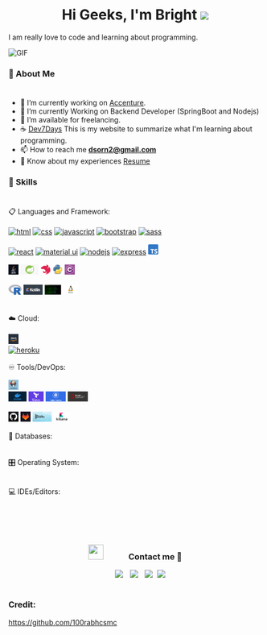 <h1 align="center">Hi Geeks, I'm Bright <img src="https://media.giphy.com/media/hvRJCLFzcasrR4ia7z/giphy.gif" width="35"></h1>

I am really love to code and learning about programming.

<a target="_blank" align="center">
  <img  top="500" height="300" width="400" alt="GIF" src="https://media.tenor.com/ojvGzDGhAtAAAAAd/enjoying-music-music.gif">
</a>

### :boy: About Me
#

- :office: I’m currently working on [Accenture](https://www.accenture.com/th-en/about/company/thailand).
- 🌱 I’m currently Working on Backend Developer (SpringBoot and Nodejs)
- 🤝 I’m available for freelancing.
- :coffee: [Dev7Days](https://dev7days.gitbook.io/dev7days/) This is my website to summarize what I'm learning about
  programming.
- 📫 How to reach me **dsorn2@gmail.com**
- 📄 Know about my experiences <a href="https://github.com/brightkut/brightkut/blob/main/resumev8.pdf" target="blank">
  Resume</a>

### :open_book: Skills 
#
<div/>
📋 Languages and Framework:
<br/>
<br/>
<!-- html -->
<a margin="60" href="https://developer.mozilla.org/en-US/docs/Web/HTML" target="_blank"><img margin="60px" height="20" src="https://github.com/abdoachhoubi/abdoachhoubi/blob/main/svgs/html.svg" alt="html"></a>
<!-- css -->
<a margin="60" href="https://developer.mozilla.org/en-US/docs/Web/CSS" target="_blank"><img margin="60px" height="20" src="https://github.com/abdoachhoubi/abdoachhoubi/blob/main/svgs/css.svg" alt="css"></a>
<!-- js -->
<a margin="60" href="https://developer.mozilla.org/en-US/docs/Web/JavaScript" target="_blank"><img margin="60px" height="20" src="https://github.com/abdoachhoubi/abdoachhoubi/blob/main/svgs/javascript.svg" alt="javascript"></a>
<!-- bootstrap -->
<a margin="60" href="https://getbootstrap.com" target="_blank"><img margin="60px" height="20" src="https://github.com/abdoachhoubi/abdoachhoubi/blob/main/svgs/bootstrap.svg" alt="bootstrap"></a>
<!-- saas -->
<a margin="60" href="https://sass-lang.com" target="_blank"><img margin="60px" height="20" src="https://github.com/abdoachhoubi/abdoachhoubi/blob/main/svgs/sass.svg" alt="sass"></a>

<br/>
<br/>
<!-- react -->
<a margin="60" href="https://reactjs.org" target="_blank"><img margin="60px" height="20" src="https://github.com/abdoachhoubi/abdoachhoubi/blob/main/svgs/react.svg" alt="react"></a>
<!-- mat-ui -->
<a margin="60" href="https://mui.com" target="_blank"><img margin="60px" height="20" src="https://github.com/abdoachhoubi/abdoachhoubi/blob/main/svgs/materialui.svg" alt="material ui"></a>
<!-- nodejs -->
<a margin="60" href="https://nodejs.org" target="_blank"><img margin="60px" height="20" src="https://github.com/abdoachhoubi/abdoachhoubi/blob/main/svgs/nodejs.svg" alt="nodejs"></a>
<!-- express -->
<a margin="60" href="https://expressjs.com" target="_blank"><img margin="60px" height="20" src="https://github.com/abdoachhoubi/abdoachhoubi/blob/main/svgs/express.svg" alt="express"></a>
<!-- ts -->
<a margin="60" href="https://www.typescriptlang.org" target="_blank"><img margin="60px" height="20" src="https://github.com/brightkut/brightkut/blob/main/Typescript_logo_2020-svg.png" alt="ts"></a>

<br/>
<br/>
<!-- java -->
<a margin="60" href="https://www.java.com/en/" target="_blank"><img margin="60px" height="20" src="https://github.com/brightkut/brightkut/blob/main/java.png" alt="java"></a>
<!-- springboot -->
<a margin="60" href="https://spring.io/projects/spring-boot" target="_blank"><img margin="60px" height="20" src="https://github.com/brightkut/brightkut/blob/main/spring.png" alt="springboot"></a>
<!-- nestjs -->
<a margin="60" href="https://nestjs.com/" target="_blank"><img margin="60px" height="20" src="https://github.com/brightkut/brightkut/blob/main/nest.svg" alt="nestjs"></a>
<!-- python -->
<a margin="60" href="https://www.python.org/" target="_blank"><img margin="60px" height="20" src="https://github.com/brightkut/brightkut/blob/main/python.png" alt="python"></a>
<!-- C# -->
<a margin="60" href="https://learn.microsoft.com/en-us/dotnet/csharp/" target="_blank"><img margin="60px" height="20" src="https://github.com/brightkut/brightkut/blob/main/Csharp.png" alt="c#"></a>

<br/>
<br/>
<!-- R -->
<a margin="60" href="https://www.r-project.org/" target="_blank"><img margin="60px" height="20" src="https://github.com/brightkut/brightkut/blob/main/r.png" alt="R"></a>
<!-- kotlin -->
<a margin="60" href="https://kotlinlang.org/" target="_blank"><img margin="60px" height="20" src="https://github.com/brightkut/brightkut/blob/main/kotlin.png" alt="kotlin"></a>
<!-- Shell Script -->
<a margin="60" href="https://www.shellscript.sh/" target="_blank"><img margin="60px" height="20" src="https://github.com/brightkut/brightkut/blob/main/sh.png" alt="sh"></a>
<!-- Linux -->
<a margin="60" href="https://www.linux.org/" target="_blank"><img margin="60px" height="20" src="https://github.com/brightkut/brightkut/blob/main/linux.png" alt="linux"></a></div>
<br/>
<br/>

<div/>
☁️ Cloud:
<br/>
<br/>
<!-- AWS -->
<a margin="60" href="https://aws.amazon.com/th/" target="_blank"><img margin="60px" height="20" src="https://github.com/brightkut/brightkut/blob/main/aws.png" alt="aws"></a></div>
<!-- Heroku -->
<a margin="60" href="https://www.heroku.com/" target="_blank"><img margin="60px" height="20" src="https://github.com/brightkut/brightkut/blob/main/herokul.jpeg" alt="heroku"></a></div>
<br/>
<br/>
<div/>
♾️ Tools/DevOps:<br/>
<br/>
<!-- Jenkins -->
<a margin="60" href="https://www.jenkins.io/" target="_blank"><img margin="60px" height="20" src="https://github.com/brightkut/brightkut/blob/main/jenkins.png" alt="jenkins"></a></div></div>
<!-- Docker -->
<a margin="60" href="https://www.docker.com/" target="_blank"><img margin="60px" height="20" src="https://github.com/brightkut/brightkut/blob/main/docker.png" alt="docker"></a></div></div>
<!-- Terraform -->
<a margin="60" href="https://www.terraform.io/" target="_blank"><img margin="60px" height="20" src="https://github.com/brightkut/brightkut/blob/main/terra.png" alt="terraform"></a></div></div>
<!-- K8s -->
<a margin="60" href="https://kubernetes.io/" target="_blank"><img margin="60px" height="20" src="https://github.com/brightkut/brightkut/blob/main/k8s.png" alt="k8s"></a></div></div>
<!-- Openshift -->
<a margin="60" href="https://www.redhat.com/en/technologies/cloud-computing/openshift" target="_blank"><img margin="60px" height="20" src="https://github.com/brightkut/brightkut/blob/main/opc.png" alt="openshift"></a></div></div>
<br/>
<br/>
<!-- Github -->
<a margin="60" href="https://github.com/" target="_blank"><img margin="60px" height="20" src="https://github.com/brightkut/brightkut/blob/main/github.png" alt="github"></a></div></div>
<!-- Gitlab -->
<a margin="60" href="https://about.gitlab.com/" target="_blank"><img margin="60px" height="20" src="https://github.com/brightkut/brightkut/blob/main/gitlab.png" alt="gitlab"></a></div></div>
<!-- Kafka -->
<a margin="60" href="https://kafka.apache.org/" target="_blank"><img margin="60px" height="20" src="https://github.com/brightkut/brightkut/blob/main/kafka.jpeg" alt="kafka"></a></div></div>
<!-- Kibana -->
<a margin="60" href="https://www.elastic.co/what-is/kibana" target="_blank"><img margin="60px" height="20" src="https://github.com/brightkut/brightkut/blob/main/kibana.png" alt="kibana"></a></div></div>
<br/>
<br/>

<div/>
💾 Databases:
<br/></div>

<br/>
<br/>
<div/>
🎛️ Operating System:
<br/></div>

<br/>
<br/>
<div/>
💻 IDEs/Editors:
<br/></div>


<br/>
<br/>
<br/>
<br/>

<h3 align="center" > <img src="https://media.giphy.com/media/iY8CRBdQXODJSCERIr/giphy.gif" width="30" height="30" style="margin-right: 50px;">Contact  me 🤝 </h3>
<p align="center">

 <div align="center"  class="icons-social" style="margin-left: 10px;">
        <a style="margin-left: 10px;"  target="_blank" href="https://www.linkedin.com/in/disorn-thitikornkovit-565526186/">
			<img src="https://img.icons8.com/doodle/40/000000/linkedin--v2.png"></a>
        <a style="margin-left: 10px;" target="_blank" href="https://github.com/brightkut">
		<img src="https://img.icons8.com/doodle/40/000000/github--v1.png"></a>
        <a style="margin-left: 10px;" target="_blank" href="https://www.instagram.com/brighteloy/">
			<img src="https://img.icons8.com/doodle/40/000000/instagram-new--v2.png"></a>
		<a style="margin-left: 5px;" target="_blank" href="https://github.com/brightkut/brightkut/blob/main/resumev8.pdf">
					<img src="https://img.icons8.com/plasticine/40/000000/resume.png" ></a>
</div>


<br/>

### Credit:

https://github.com/100rabhcsmc

